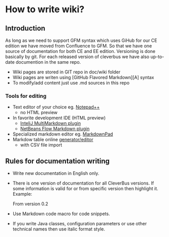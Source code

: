 # How to write wiki?

## Introduction

As long as we need to support GFM syntax which uses GiHub for our CE edition we have moved from Confluence to GFM. So that we have one source of documentation for both CE and EE edition. Versioning is done basically by git. For each released version of cleverbus we have also up-to-date documention in the same repo.

- Wiki pages are stored in GIT repo in doc/wiki folder
- Wiki pages are writen using [GitHub Flavored Markdown][A] syntax
- To modify/add content just use .md sources in this repo

### Tools for editing
- Text editor of your choice eg. [Notepad++][2]
	- no HTML preview
- In favorite development IDE (HTML preview)
	- [InteliJ MultiMarkdown plugin][3]
	- [NetBeans Flow Markdown plugin][4] 
- Specialized markdown editor eg. [MarkdownPad][5]
- Markdow table online [generator/editor][6]
	- with CSV file import


## Rules for documentation writing

-   Write new documentation in English only.
-   There is one version of documentation for all CleverBus versions. If some information is valid for or from specific version then highlight it. Example:

    From version 0.2
        
-   Use Markdown code macro for code snippets.
-   If you write Java classes, configuration parameters or use other technical names then use italic format style.


[1]: https://help.github.com/articles/github-flavored-markdown/
[2]: https://github.com/Edditoria/markdown_npp_zenburn
[3]: https://plugins.jetbrains.com/plugin/7896?pr=idea
[4]: https://github.com/madflow/flow-netbeans-markdown/releases
[5]: http://markdownpad.com/
[6]: http://www.tablesgenerator.com/markdown_tables
